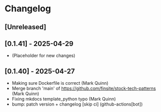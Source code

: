 # Changelog

## [Unreleased]

## [0.1.41] - 2025-04-29

- (Placeholder for new changes)

## [0.1.40] - 2025-04-27

- Making sure Dockerfile is correct (Mark Quinn)
- Merge branch 'main' of https://github.com/finsite/stock-tech-patterns (Mark Quinn)
- Fixing mkdocs template_python typo (Mark Quinn)
- bump: patch version + changelog [skip ci] (github-actions[bot])
